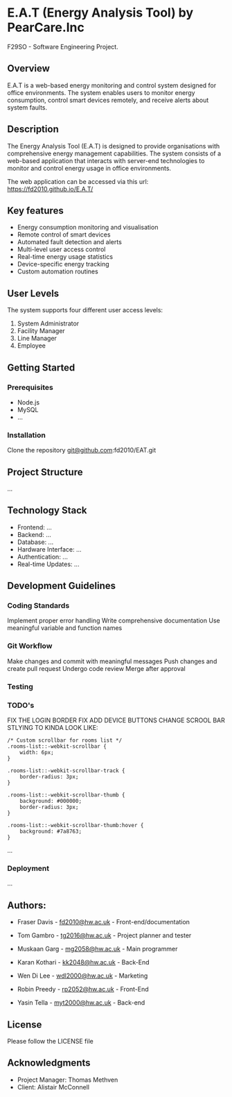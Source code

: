 # E.A.T (Energy Analysis Tool) by PearCare.Inc
F29SO - Software Engineering Project.

## Overview
E.A.T is a web-based energy monitoring and control system designed for office environments. The system enables users to monitor energy consumption, control smart devices remotely, and receive alerts about system faults.

## Description
The Energy Analysis Tool (E.A.T) is designed to provide organisations with comprehensive energy management capabilities. The system consists of a web-based application that interacts with server-end technologies to monitor and control energy usage in office environments.

The web application can be accessed via this url: https://fd2010.github.io/E.A.T/

## Key features

* Energy consumption monitoring and visualisation
* Remote control of smart devices
* Automated fault detection and alerts
* Multi-level user access control
* Real-time energy usage statistics
* Device-specific energy tracking
* Custom automation routines

## User Levels
The system supports four different user access levels:

1. System Administrator
2. Facility Manager
3. Line Manager
4. Employee

## Getting Started
### Prerequisites
* Node.js 
* MySQL
* ...

### Installation
Clone the repository
git@github.com:fd2010/EAT.git

## Project Structure
...

## Technology Stack

* Frontend: ...
* Backend: ...
* Database: ...
* Hardware Interface: ...
* Authentication: ...
* Real-time Updates: ...

## Development Guidelines
### Coding Standards

Implement proper error handling
Write comprehensive documentation
Use meaningful variable and function names

### Git Workflow

Make changes and commit with meaningful messages
Push changes and create pull request
Undergo code review
Merge after approval

### Testing

### TODO's

FIX THE LOGIN BORDER
FIX ADD DEVICE BUTTONS
CHANGE SCROOL BAR STLYING TO KINDA LOOK LIKE:

    /* Custom scrollbar for rooms list */
    .rooms-list::-webkit-scrollbar {
        width: 6px;
    }

    .rooms-list::-webkit-scrollbar-track {
        border-radius: 3px;
    }

    .rooms-list::-webkit-scrollbar-thumb {
        background: #000000;
        border-radius: 3px;
    }

    .rooms-list::-webkit-scrollbar-thumb:hover {
        background: #7a8763;
    }





...

### Deployment
...

## Authors:
* Fraser Davis - fd2010@hw.ac.uk - Front-end/documentation  
 
* Tom Gambro - tg2016@hw.ac.uk - Project planner and tester 

* Muskaan Garg - mg2058@hw.ac.uk - Main programmer

* Karan Kothari - kk2048@hw.ac.uk - Back-End 

* Wen Di Lee - wdl2000@hw.ac.uk - Marketing

* Robin Preedy - rp2052@hw.ac.uk - Front-End  

* Yasin Tella - myt2000@hw.ac.uk - Back-end  

## License
Please follow the LICENSE file

## Acknowledgments

* Project Manager: Thomas Methven
* Client: Alistair McConnell




 
